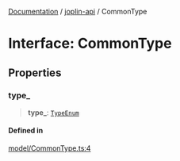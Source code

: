 [Documentation](../../packages.md) / [joplin-api](../index.md) / CommonType

# Interface: CommonType

## Properties

### type\_

> **type\_**: [`TypeEnum`](../enumerations/TypeEnum.md)

#### Defined in

[model/CommonType.ts:4](https://github.com/rxliuli/joplin-utils/blob/2bc4cdf0126f9cf3a3dcc1c3f49a6f42208c3387/packages/joplin-api/src/model/CommonType.ts#L4)
